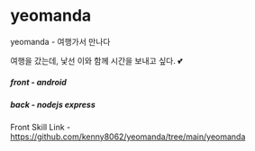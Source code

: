 # yeomanda 
yeomanda - 여행가서 만나다 

여행을 갔는데, 낯선 이와 함께 시간을 보내고 싶다. 💕

##### front - android
##### back - nodejs express
Front Skill Link - https://github.com/kenny8062/yeomanda/tree/main/yeomanda



